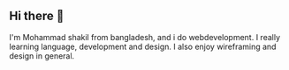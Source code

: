 ## Hi there 👋

I'm Mohammad shakil from bangladesh, and i do webdevelopment. I really learning language, development and design. I also enjoy wireframing and design in general. 
